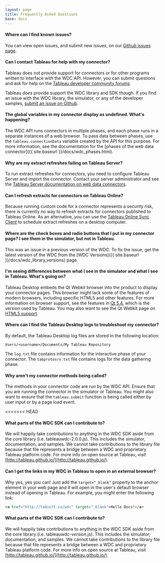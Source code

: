 ```yaml
---
layout: page
title: Frequently Asked Questions
base: docs
---
```


#### Where can I find known issues?

You can view open issues, and submit new issues, on our [Github issues page](https://github.com/tableau/webdataconnector/issues).

#### Can I contact Tableau for help with my connector?

Tableau does not provide support for connectors or for other programs written to interface with the WDC API. However, you can submit questions and ask for help on the [Tableau developer community forums](https://community.tableau.com/community/developers/content).

Tableau *does* provide support the WDC library and SDK though. If you find an issue with the WDC library, the simulator, or any of the developer samples, [submit an issue on Github](https://github.com/tableau/webdataconnector/issues).

#### The global variables in my connector display as undefined. What's happening?

The WDC API runs connectors in multiple phases, and each phase runs in a separate instances of a web browser. To pass data between phases, use the `tableau.connectionData` variable created by the API for this purpose. For more information, see the documentation for the [phases of the web data connector]({{ site.baseurl }}/docs/wdc_phases.html).

#### Why are my extract refreshes failing on Tableau Server?

To run extract refreshes for connectors, you need to configure Tableau Server and import the connector. Contact your server administrator and see the [Tableau Server documentation on web data connectors](http://onlinehelp.tableau.com/v0.0/server/en-us/help.htm#datasource_wdc.htm).

#### Can I refresh extracts for connectors on Tableau Online?

Because running custom code for a connector represents a security risk, there is currently no way to refresh extracts for connectors published to Tableau Online. As an alternative, you can use the [Tableau Online Sync Client](https://onlinehelp.tableau.com/current/online/en-us/to_sync_local_data.htm) to schedule extract refreshes on a desktop computer.

#### Where are the check boxes and radio buttons that I put in my connector page? I see them in the simulator, but not in Tableau.

This was an issue in a previous version of the WDC. To fix the issue, get the latest version of the WDC from the [WDC Versions]({{ site.baseurl }}/docs/wdc_library_versions) page.

#### I'm seeing differences between what I see in the simulator and what I see in Tableau. What's going on?

Tableau Desktop embeds the Qt Webkit browser into the product to display your connector pages. This browser might lack some of the features of modern browsers, including specific HTML5 and other features. For more information on browser support, see the features in [Qt 5.4](https://wiki.qt.io/New_Features_in_Qt_5.4), which is the version used by Tableau. You may also want to see the Qt Webkit page on [HTML5 support](https://wiki.qt.io/Qt_Webkit_HTML5_Score).

#### Where can I find the Tableau Desktop logs to troubleshoot my connector?

By default, the Tableau Desktop log files are stored in the following location:

```
Users/<username>/Documents/My Tableau Repository
```

The `log.txt` file contains information for the interactive phase of your connector. The `tabprotosrv.txt` file contains logs for the data gathering phase.

#### Why aren't my connector methods being called?

The methods in your connector code are run by the WDC API. Ensure that you are running the connector in the simulator or Tableau. You might also want to ensure that the `tableau.submit` function is being called either by user input or by a page load event.

<<<<<<< HEAD
#### What parts of the WDC SDK can I contribute to? 
We will happily take contributions to anything in the WDC SDK aside from the core library (i.e. tableauwdc-2.0.0.js).  This includes the simulator, documentation, and samples.  We cannot take contributions to the library file because that file represents a bridge between a WDC and proprietary Tableau platform code.  For more info on open source at Tableau, visit [http://tableau.github.io/](http://tableau.github.io/).

#### Can I get the links in my WDC in Tableau to open in an external browser?
Why yes, yes you can! Just add the `target="_blank"` property to the anchor element in your web page and it will open in the user's default browser instead
of opening in Tableau. For example, you might enter the following link:

```html
<a href="http://tabsoft.co/wdc" target="_blank">Hello Docs!</a>
```

#### What parts of the WDC SDK can I contribute to?
We will happily take contributions to anything in the WDC SDK aside from the core library (i.e. tableauwdc-*version*.js).  This includes the simulator, documentation, and samples.  We cannot take contributions to the library file because that file represents a bridge between a WDC and proprietary Tableau platform code.  For more info on open source at Tableau, visit [http://tableau.github.io/](http://tableau.github.io/).
